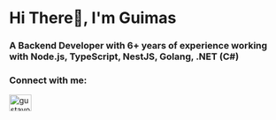 <h1 align="left">Hi There👋, I'm Guimas</h1>
<h3 align="left">A Backend Developer with 6+ years of experience working with Node.js, TypeScript, NestJS, Golang, .NET (C#)</h3>

<h3 align="left">Connect with me:</h3>
<p align="left">
<a href="https://linkedin.com/in/gustavoguimas" target="blank"><img align="center" src="https://raw.githubusercontent.com/rahuldkjain/github-profile-readme-generator/master/src/images/icons/Social/linked-in-alt.svg" alt="gustavoguimas" height="30" width="40" /></a>
</p>
